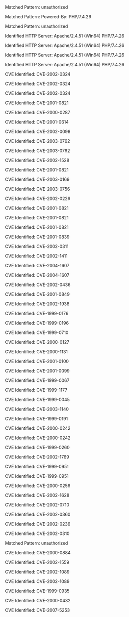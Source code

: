 Matched Pattern: unauthorized

Matched Pattern: Powered-By: PHP/7.4.26

Matched Pattern: unauthorized

Identified HTTP Server: Apache/2.4.51 (Win64) PHP/7.4.26

Identified HTTP Server: Apache/2.4.51 (Win64) PHP/7.4.26

Identified HTTP Server: Apache/2.4.51 (Win64) PHP/7.4.26

Identified HTTP Server: Apache/2.4.51 (Win64) PHP/7.4.26

CVE Identified: CVE-2002-0324

CVE Identified: CVE-2002-0324

CVE Identified: CVE-2002-0324

CVE Identified: CVE-2001-0821

CVE Identified: CVE-2000-0287

CVE Identified: CVE-2001-0614

CVE Identified: CVE-2002-0098

CVE Identified: CVE-2003-0762

CVE Identified: CVE-2003-0762

CVE Identified: CVE-2002-1528

CVE Identified: CVE-2001-0821

CVE Identified: CVE-2003-0169

CVE Identified: CVE-2003-0756

CVE Identified: CVE-2002-0226

CVE Identified: CVE-2001-0821

CVE Identified: CVE-2001-0821

CVE Identified: CVE-2001-0821

CVE Identified: CVE-2001-0839

CVE Identified: CVE-2002-0311

CVE Identified: CVE-2002-1411

CVE Identified: CVE-2004-1607

CVE Identified: CVE-2004-1607

CVE Identified: CVE-2002-0436

CVE Identified: CVE-2001-0849

CVE Identified: CVE-2002-1938

CVE Identified: CVE-1999-0176

CVE Identified: CVE-1999-0196

CVE Identified: CVE-1999-0710

CVE Identified: CVE-2000-0127

CVE Identified: CVE-2000-1131

CVE Identified: CVE-2001-0100

CVE Identified: CVE-2001-0099

CVE Identified: CVE-1999-0067

CVE Identified: CVE-1999-1177

CVE Identified: CVE-1999-0045

CVE Identified: CVE-2003-1140

CVE Identified: CVE-1999-0191

CVE Identified: CVE-2000-0242

CVE Identified: CVE-2000-0242

CVE Identified: CVE-1999-0260

CVE Identified: CVE-2002-1769

CVE Identified: CVE-1999-0951

CVE Identified: CVE-1999-0951

CVE Identified: CVE-2000-0256

CVE Identified: CVE-2002-1628

CVE Identified: CVE-2002-0710

CVE Identified: CVE-2002-0360

CVE Identified: CVE-2002-0236

CVE Identified: CVE-2002-0310

Matched Pattern: unauthorized

CVE Identified: CVE-2000-0884

CVE Identified: CVE-2002-1559

CVE Identified: CVE-2002-1089

CVE Identified: CVE-2002-1089

CVE Identified: CVE-1999-0935

CVE Identified: CVE-2000-0432

CVE Identified: CVE-2007-5253


